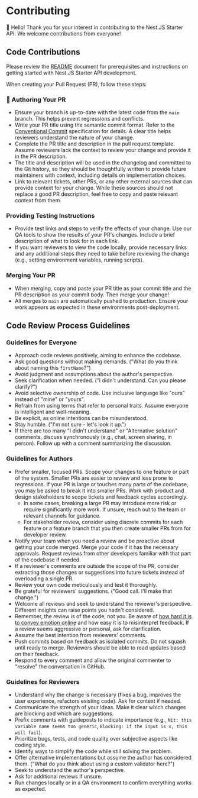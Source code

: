 # Contributing

👋 Hello! Thank you for your interest in contributing to the Nest.JS Starter API. We welcome contributions from everyone!

## Code Contributions

Please review the [README](./README.md) document for prerequisites and instructions on getting started with Nest.JS Starter API development.

When creating your Pull Request (PR), follow these steps:

### 📝 Authoring Your PR

-   Ensure your branch is up-to-date with the latest code from the `main` branch. This helps prevent regressions and conflicts.
-   Write your PR title using the semantic commit format. Refer to the [Conventional Commit](https://www.conventionalcommits.org/en/v1.0.0/#summary) specification for details. A clear title helps reviewers understand the nature of your change.
-   Complete the PR title and description in the pull request template. Assume reviewers lack the context to review your change and provide it in the PR description.
-   The title and description will be used in the changelog and committed to the Git history, so they should be thoughtfully written to provide future maintainers with context, including details on implementation choices.
-   Link to relevant tickets, other PRs, or any other external sources that can provide context for your change. While these sources should not replace a good PR description, feel free to copy and paste relevant context from them.

### Providing Testing Instructions

-   Provide test links and steps to verify the effects of your change. Use our QA tools to show the results of your PR's changes. Include a brief description of what to look for in each link.
-   If you want reviewers to view the code locally, provide necessary links and any additional steps they need to take before reviewing the change (e.g., setting environment variables, running scripts).

### Merging Your PR

-   When merging, copy and paste your PR title as your commit title and the PR description as your commit body. Then merge your change!
-   All merges to `main` are automatically pushed to production. Ensure your work appears as expected in these environments post-deployment.

## Code Review Process Guidelines

### Guidelines for Everyone

-   Approach code reviews positively, aiming to enhance the codebase.
-   Ask good questions without making demands. ("What do you think about naming this `firstName`?")
-   Avoid judgment and assumptions about the author's perspective.
-   Seek clarification when needed. ("I didn't understand. Can you please clarify?")
-   Avoid selective ownership of code. Use inclusive language like "ours" instead of "mine" or "yours".
-   Refrain from using terms that refer to personal traits. Assume everyone is intelligent and well-meaning.
-   Be explicit, as online intentions can be misunderstood.
-   Stay humble. ("I'm not sure - let's look it up.")
-   If there are too many "I didn't understand" or "Alternative solution" comments, discuss synchronously (e.g., chat, screen sharing, in person). Follow up with a comment summarizing the discussion.

### Guidelines for Authors

-   Prefer smaller, focused PRs. Scope your changes to one feature or part of the system. Smaller PRs are easier to review and less prone to regressions. If your PR is large or touches many parts of the codebase, you may be asked to break it into smaller PRs. Work with product and design stakeholders to scope tickets and feedback cycles accordingly.
    -   In some cases, breaking a large PR may introduce more risk or require significantly more work. If unsure, reach out to the team or relevant channels for guidance.
    -   For stakeholder review, consider using discrete commits for each feature or a feature branch that you then create smaller PRs from for developer review.
-   Notify your team when you need a review and be proactive about getting your code merged. Merge your code if it has the necessary approvals. Request reviews from other developers familiar with that part of the codebase if needed.
-   If a reviewer's comments are outside the scope of the PR, consider extracting those changes or suggestions into future tickets instead of overloading a single PR.
-   Review your own code meticulously and test it thoroughly.
-   Be grateful for reviewers' suggestions. ("Good call. I'll make that change.")
-   Welcome all reviews and seek to understand the reviewer's perspective. Different insights can raise points you hadn't considered.
-   Remember, the review is of the code, not you. Be aware of [how hard it is to convey emotion online](https://www.fastcodesign.com/3036748/why-its-so-hard-to-detect-emotion-in-emails-and-texts) and how easy it is to misinterpret feedback. If a review seems aggressive or personal, ask for clarification.
-   Assume the best intention from reviewers' comments.
-   Push commits based on feedback as isolated commits. Do not squash until ready to merge. Reviewers should be able to read updates based on their feedback.
-   Respond to every comment and allow the original commenter to "resolve" the conversation in GitHub.

### Guidelines for Reviewers

-   Understand why the change is necessary (fixes a bug, improves the user experience, refactors existing code). Ask for context if needed.
-   Communicate the strength of your ideas. Make it clear which changes are blocking and which are suggestions.
-   Prefix comments with guideposts to indicate importance (e.g., `Nit: this variable name seems too generic`, `Blocking: if the input is x, this will fail`).
-   Prioritize bugs, tests, and code quality over subjective aspects like coding style.
-   Identify ways to simplify the code while still solving the problem.
-   Offer alternative implementations but assume the author has considered them. ("What do you think about using a custom validator here?")
-   Seek to understand the author's perspective.
-   Ask for additional reviews if unsure.
-   Run changes locally or in a QA environment to confirm everything works as expected.
